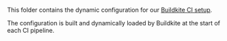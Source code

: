 This folder contains the dynamic configuration for our [Buildkite CI
setup](https://builds/).

The configuration is built and dynamically loaded by Buildkite at the start of
each CI pipeline.
